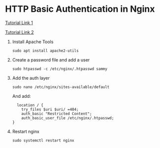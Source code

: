 # HTTP Basic Authentication in Nginx

[Tutorial Link 1](https://www.cloudbooklet.com/http-basic-authentication-nginx-ubuntu-18-04/)

[Tutorial Link 2](https://www.digitalocean.com/community/tutorials/how-to-set-up-password-authentication-with-nginx-on-ubuntu-14-04)

1. Install Apache Tools

   `sudo apt install apache2-utils`

2. Create a password file and add a user

   `sudo htpasswd -c /etc/nginx/.htpasswd sammy`

3) Add the auth layer

   `sudo nano /etc/nginx/sites-available/default`

   And add:

   ```
     location / {
       try_files $uri $uri/ =404;
       auth_basic "Restricted Content";
       auth_basic_user_file /etc/nginx/.htpasswd;
   }
   ```

4) Restart nginx

   `sudo systemctl restart nginx`
